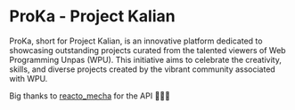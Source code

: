 # ProKa - Project Kalian

ProKa, short for Project Kalian, is an innovative platform dedicated to showcasing outstanding projects curated from the talented viewers of Web Programming Unpas (WPU). This initiative aims to celebrate the creativity, skills, and diverse projects created by the vibrant community associated with WPU.

Big thanks to <a target="_blank" href="https://github.com/reacto11mecha">reacto_mecha</a> for the API 🎇🎇🎇
